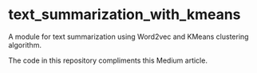 # text_summarization_with_kmeans

A module for text summarization using Word2vec and KMeans clustering algorithm.

The code in this repository compliments this Medium article.
